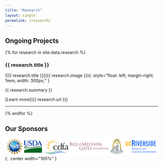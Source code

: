 ```yaml
---
title: "Research"
layout: single
permalink: /research/
---
```


## Ongoing Projects

{% for research in site.data.research %}
### {{ research.title }}

![{{ research.title }}]({{ research.image }}){: style="float: left; margin-right: 1rem; width: 300px;" }

{{ research.summary }}

[Learn more]({{ research.url }})

<div style="clear: both;"></div>

---
{% endfor %}

## Our Sponsors

![Our Sponsors](../assets/images/research/Sponsors.png){: .center width="100%" }
